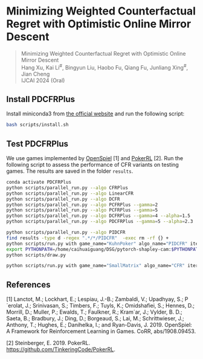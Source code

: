 # Minimizing Weighted Counterfactual Regret with Optimistic Online Mirror Descent

> Minimizing Weighted Counterfactual Regret with Optimistic Online Mirror Descent <br>
> Hang Xu, Kai Li<sup>\#</sup>, Bingyun Liu, Haobo Fu, Qiang Fu, Junliang Xing<sup>#</sup>, Jian Cheng <br>
> IJCAI 2024 (Oral)

## Install PDCFRPlus

Install miniconda3 from [the official website](https://docs.conda.io/en/latest/miniconda.html) and run the following script:

```bash
bash scripts/install.sh
```

## Test PDCFRPlus

We use games implemented by [OpenSpiel](https://github.com/deepmind/open_spiel) [1] and [PokerRL](https://github.com/EricSteinberger/PokerRL) [2]. Run the following script to assess the performance of CFR variants on testing games. The results are saved in the folder `results`.
```bash
conda activate PDCFRPlus
python scripts/parallel_run.py --algo CFRPlus
python scripts/parallel_run.py --algo LinearCFR
python scripts/parallel_run.py --algo DCFR
python scripts/parallel_run.py --algo PCFRPlus --gamma=2
python scripts/parallel_run.py --algo PCFRPlus --gamma=5
python scripts/parallel_run.py --algo DCFRPlus --gamma=4 --alpha=1.5
python scripts/parallel_run.py --algo PDCFRPlus --gamma=5 --alpha=2.3

python scripts/parallel_run.py --algo PIDCFR
find results -type d -regex ".*/*/PIDCFR"  -exec rm -rf {} +
python scripts/run.py with game_name="KuhnPoker" algo_name="PIDCFR" iterations=2000 save_log=True
export PYTHONPATH=/home/caihuaiguang/DSG/pytorch-shapley-cam:$PYTHONPATH
python scripts/draw.py 

python scripts/run.py with game_name="SmallMatrix" algo_name="CFR" iterations=200 save_log=True average=False
```

## References

[1] Lanctot, M.; Lockhart, E.; Lespiau, J.-B.; Zambaldi, V.; Upadhyay, S.; P´erolat, J.; Srinivasan, S.; Timbers, F.; Tuyls, K.; Omidshafiei, S.; Hennes, D.; Morrill, D.; Muller, P.; Ewalds, T.; Faulkner, R.; Kram´ar, J.; Vylder, B. D.; Saeta, B.; Bradbury, J.; Ding, D.; Borgeaud, S.; Lai, M.; Schrittwieser, J.; Anthony, T.; Hughes, E.; Danihelka, I.; and Ryan-Davis, J. 2019. OpenSpiel: A Framework for Reinforcement Learning in Games. CoRR, abs/1908.09453.

[2] Steinberger, E. 2019. PokerRL. https://github.com/TinkeringCode/PokerRL.
